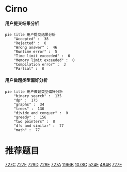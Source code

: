 # Cirno

<!-- tabs:start -->



#### **用户提交结果分析**

```mermaid
pie title 用户提交结果分析
    "Accepted" :  38
    "Rejected" :  0
    "Wrong answer" :  46
    "Runtime error" :  5
    "Time limit exceeded" :  6
    "Memory limit exceeded" :  0
    "Compilation error" :  3
    "Partial" :  0
```

#### **用户做题类型偏好分析**

```mermaid
pie title 用户做题类型偏好分析
    "binary search" :  135
    "dp" :  175
    "graphs" :  34
    "trees" :  130
    "divide and conquer" :  0
    "greedy" :  156
    "two pointers" :  8
    "dfs and similar" :  77
    "math" :  77
```



<!-- tabs:end -->
# 推荐题目
[727C](https://codeforces.com/contest/727/problem/C)
[727F](https://codeforces.com/contest/727/problem/F)
[729D](https://codeforces.com/contest/729/problem/D)
[729E](https://codeforces.com/contest/729/problem/E)
[727A](https://codeforces.com/contest/727/problem/A)
[1166B](https://codeforces.com/contest/1166/problem/B)
[1078C](https://codeforces.com/contest/1078/problem/C)
[524E](https://codeforces.com/contest/524/problem/E)
[484B](https://codeforces.com/contest/484/problem/B)
[727E](https://codeforces.com/contest/727/problem/E)
